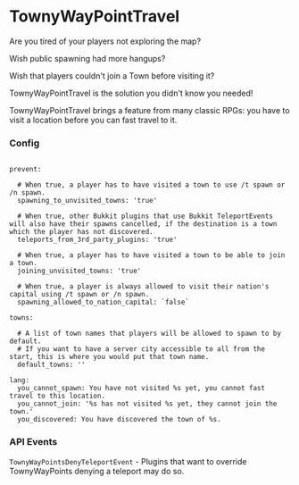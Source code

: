 # TownyWayPointTravel

Are you tired of your players not exploring the map? 

Wish public spawning had more hangups?

Wish that players couldn't join a Town before visiting it? 

TownyWayPointTravel is the solution you didn't know you needed!

TownyWayPointTravel brings a feature from many classic RPGs: you have to visit a location before you can fast travel to it.

### Config
```

prevent:
  
  # When true, a player has to have visited a town to use /t spawn or /n spawn.
  spawning_to_unvisited_towns: 'true'
  
  # When true, other Bukkit plugins that use Bukkit TeleportEvents will also have their spawns cancelled, if the destination is a town which the player has not discovered.
  teleports_from_3rd_party_plugins: 'true'
  
  # When true, a player has to have visited a town to be able to join a town.
  joining_unvisited_towns: 'true'
  
  # When true, a player is always allowed to visit their nation's capital using /t spawn or /n spawn.
  spawning_allowed_to_nation_capital: `false`

towns:
  
  # A list of town names that players will be allowed to spawn to by default.
  # If you want to have a server city accessible to all from the start, this is where you would put that town name.
  default_towns: ''
  
lang:
  you_cannot_spawn: You have not visited %s yet, you cannot fast travel to this location.
  you_cannot_join: '%s has not visited %s yet, they cannot join the town.'
  you_discovered: You have discovered the town of %s.
```

### API Events
`TownyWayPointsDenyTeleportEvent` - Plugins that want to override TownyWayPoints denying a teleport may do so.
